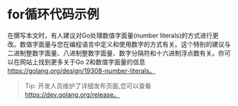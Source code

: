 # **for循环代码示例**

在撰写本文时，有人建议对Go处理数值字面量(number literals)的方式进行更改。数值字面量与您在编程语言中定义和使用数字的方式有关。这个特别的建议与二进制整数字面量、八进制整数字面量、数字分隔符和十六进制浮点数有关。你可以在网站上找到更多关于Go 2和数值字面量的信息 https://golang.org/design/19308-number-literals。

>Tip: 开发人员维护了详细发布页面,您可以查看 https://dev.golang.org/release。